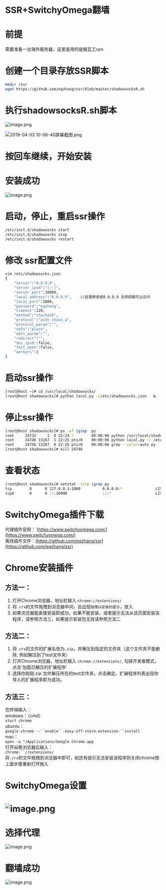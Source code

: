 # SSR+SwitchyOmega翻墙

<a name="a62d8a1a"></a>
# 前提
需要准备一台海外服务器，这里是用的是搬瓦工vps

<a name="abe9cf92"></a>
# 创建一个目录存放SSR脚本

```bash
mkdir /ssr
wget https://github.com/eqzhang/ssr/blob/master/shadowsocksR.sh
```

<a name="2c4f83d1"></a>
# 执行shadowsocksR.sh脚本
![image.png](https://cdn.nlark.com/yuque/0/2019/png/211447/1554256157502-8d4b716b-f135-40ff-be2a-f17fd55a94f4.png#align=left&display=inline&height=887&name=image.png&originHeight=887&originWidth=680&size=76293&status=done&width=680)

![2019-04-03 10-06-40屏幕截图.png](https://cdn.nlark.com/yuque/0/2019/png/211447/1554257220015-05fd5a48-5116-4bac-8d02-50248ea8865e.png#align=left&display=inline&height=927&name=2019-04-03%2010-06-40%E5%B1%8F%E5%B9%95%E6%88%AA%E5%9B%BE.png&originHeight=907&originWidth=665&size=63545&status=done&width=680)
<a name="2cc1f441"></a>
# 按回车继续，开始安装
<a name="811f543f"></a>
# 安装成功
![image.png](https://cdn.nlark.com/yuque/0/2019/png/211447/1554256898378-6ecf347f-8521-4237-948d-319a4e3b0a8f.png#align=left&display=inline&height=276&name=image.png&originHeight=276&originWidth=710&size=38120&status=done&width=710)
<a name="c1622a3e"></a>
# 启动，停止，重启ssr操作

```bash
/etc/init.d/shadowsocks start
/etc/init.d/shadowsocks stop
/etc/init.d/shadowsocks restart
```

<a name="172a0985"></a>
# 修改 ssr配置文件

```bash
vim /etc/shadowsocks.json
{
    "server":"0.0.0.0",
    "server_ipv6":"[::]",
    "server_port":10000,
    "local_address":"0.0.0.0",    //这里修改成0.0.0.0 全网段都可以访问
    "local_port":1080,
    "password":"eqzhang",
    "timeout":120,
    "method":"chacha20",
    "protocol":"auth_chain_a",
    "protocol_param":"",
    "obfs":"plain",
    "obfs_param":"",
    "redirect":"",
    "dns_ipv6":false,
    "fast_open":false,
    "workers":1
}
```

<a name="7599b675"></a>
# 启动ssr操作

```bash
[root@host ~]# cd /usr/local/shadowsocks/
[root@host shadowsocks]# python local.py -c/etc/shadowsocks.json   &
```

<a name="d1bef350"></a>
# 停止ssr操作

```bash
[root@host shadowsocks]# ps -ef |grep  py
root     24732     1  0 22:24 ?        00:00:00 python /usr/local/shadowsocks/server.py -c /etc/shadowsocks.json -d start
root     24746 13287  1 22:25 pts/0    00:00:00 python local.py -c /etc/shadowsocks.json
root     24756 13287  0 22:26 pts/0    00:00:00 grep --color=auto py
[root@host shadowsocks]# kill 24746
```

<a name="0e16902c"></a>
# 查看状态

```bash
[root@host shadowsocks]# netstat -lntp |grep py
tcp        0      0 127.0.0.1:1080          0.0.0.0:*               LISTEN      24746/python        
tcp6       0      0 :::10000                :::*                    LISTEN      24732/python
```

<a name="0284e82d"></a>
# SwitchyOmega插件下载
代理插件官网： [https://www.switchyomega.com/](https://www.switchyomega.com/)<br />离线插件文件：[https://github.com/eqzhang/ssr](https://github.com/eqzhang/ssr)

<a name="7f261a71"></a>
# Chrome安装插件
<a name="dac5b8da"></a>
## 方法一：

1. 打开Chrome浏览器，地址栏输入 `chrome://extensions/`
1. 将`.crx`的文件拖拽到浏览器中间，会出现`拖拽以安装的提示`，放入
1. 如果浏览器能直接安装即成功，如果不能安装，或者提示无法从该页面安装该程序，请参照方法三，如果提示安装包无效请参照方法二
<a name="89d5dfc8"></a>
## 方法二：

1. 将`.crx`的文件的扩展名改为`.zip`，并解压到指定的文件夹（这个文件夹不能删除, 例如解压到了test文件夹）
1. 打开Chrome浏览器，地址栏输入 `chrome://extensions/`, 勾择开发者模式，点击'加载已解压的扩展程序'
1. 选择你刚刚.zip`文件解压所在的test文件夹，点击确定。扩展程序列表出现你导入的扩展程序即为成功。
<a name="10233058"></a>
## 方法三：
在终端输入：<br />windows：（cmd）<br />`start chrome`<br />ubuntu：<br />`google-chrome --``enable``-easy-off-store-extension-``install`<br />mac：<br />`open -a "/Applications/Google Chrome.app`<br />打开谷歌浏览器后输入：<br />`chrome:``//extensions/`<br />将`.crx`的文件拖拽到浏览器中即可，如还有提示无法安装该程序则关闭chrome按上面步骤重新打开拖入

<a name="3c37007d"></a>
# SwitchyOmega设置
<a name="6664d365"></a>
# ![image.png](https://cdn.nlark.com/yuque/0/2019/png/211447/1554262344393-b84e8abe-dcf8-40c2-be1e-563c208295e2.png#align=left&display=inline&height=622&name=image.png&originHeight=622&originWidth=1040&size=71541&status=done&width=1040)

<a name="fa42bbb8"></a>
# 选择代理
![image.png](https://cdn.nlark.com/yuque/0/2019/png/211447/1554262068891-d2850de1-b5e6-487d-821c-5ec327436db5.png#align=left&display=inline&height=346&name=image.png&originHeight=305&originWidth=658&size=25987&status=done&width=746)

<a name="7606a3a6"></a>
# 翻墙成功
![image.png](https://cdn.nlark.com/yuque/0/2019/png/211447/1554262115705-2d689666-ed1c-4da7-9166-91ec2477f1b2.png#align=left&display=inline&height=848&name=image.png&originHeight=848&originWidth=1277&size=295833&status=done&width=1277)

